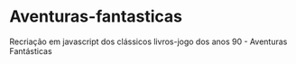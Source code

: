 # Aventuras-fantasticas
Recriação em javascript dos clássicos livros-jogo dos anos 90 - Aventuras Fantásticas
